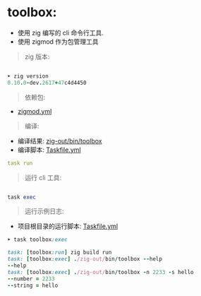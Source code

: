 # toolbox:

- 使用 zig 编写的 cli 命令行工具.
- 使用 zigmod 作为包管理工具

> zig 版本:

```ruby

➤ zig version
0.10.0-dev.2617+47c4d4450

```

> 依赖包:

- [zigmod.yml](zigmod.yml)

> 编译:

- 编译结果: [zig-out/bin/toolbox](zig-out/bin/toolbox)
- 编译脚本: [Taskfile.yml](Taskfile.yml)

```yml
task run
```

> 运行 cli 工具:

```ruby

task exec
```

> 运行示例日志:

- 项目根目录的运行脚本: [Taskfile.yml](../../Taskfile.yml)

```ruby
➤ task toolbox:exec

task: [toolbox:run] zig build run
task: [toolbox:exec] ./zig-out/bin/toolbox --help
--help
task: [toolbox:exec] ./zig-out/bin/toolbox -n 2233 -s hello
--number = 2233
--string = hello
```
